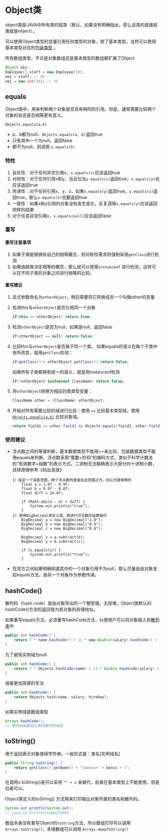 # Object类

object类是JAVA中所有类的超类（默认，如果没有明确指出，那么该类的直接超类就是object）。

可以使用Object类型的变量引用任何类型的对象，除了基本类型，当然可以使用基本类型对应的[包装类型]() 。

所有数组类型，不论是对象数组还是基本类型的数组都扩展了Object

```java
Object obj;
Employee[] staff = new Employee[10];
obj = staff; // OK
obj = new int[10]; // OK
```

## equals

Object类中，用来判断两个对象是否具有相同的引用。但是，通常需要比较两个对象的状态是否相等更有意义。

`Objects.equals(a,b)` 

- a，b都为null，`Objects.equals(a, b)`返回true
- 只有其中一个为null，返回false
- 都不为null，则调用 `a.equals(b)` 

### 特性

1. 自反性：对于任何非空引用x，`x.equals(x)`应该返回true
2. 对称性：对于任何引用x和y，当且仅当`y.equals(x)`返回true，`x.equals(y)`也应该返回true
3. 传递性：对于任何引用x、y、z，如果`x.equals(y)`返回true，`y.equals(z)`返回true，那么`x.equals(z)`也要返回true
4. 一致性：如果x和y引用的对象没有发生变化，反复调用`x.equals(y)`应该返回同样的结果
5. 对于任意非空引用x，`x.equals(null)`应该返回false

### 重写

#### 重写注意事项

1. 如果子类能够拥有自己的相等概念，则对称性需求将强制采用`getClass`进行检测
2. 如果由超类决定相等的概念，那么就可以使用`instanceof` 进行检测，这样可以在不同子类的对象之间进行相等的比较。

#### 重写建议

1. 显式参数命名为`otherObject`，稍后需要将它转换成另一个叫做other的变量

2. 检测this与`otherObject`是否引用同一个对象

   ```java
   if(this == otherObject) return true;
   ```

3. 检测`otherObject`是否为null，如果是null，返回false

   ```java
   if(otherObject == null) return false;
   ```

4. 比较this与`otherObject`是否属于同一个类。
   如果equals的语义在每个子类中有所改变，就用`getClass`检测：

   ```java
   if(getClass()!= otherObject.getClass()) return false;
   ```

   如果所有子类都拥有统一的语义，就是用instanceof检测

   ```java
   if(!otherObject instanceof ClassName) return false;
   ```

5. 将`otherObject`转换为相应的类类型变量：

   ```java
   ClassName other = (ClassName) otherObject;
   ```

6. 开始对所有需要比较的域进行比较：使用 `==` 比较基本类型域，使用 [`Objects.equals(a,b)`](#`Objects.equals(a,b)` ) 比较对象域。

   ```java
   return field1 == other.field1 && Objects.equals(field2, other.field2);
   ```

### 使用建议

- 浮点数之间的等值判断，基本数据类型不能用==来比较，包装数据类型不能用equals来判断。浮点数采用“尾数+阶码”的编码方式，类似于科学计数法的“有效数字+指数”的表示方式。二进制无法精确表示大部分的十进制小数，具体原理参考《码出高效》

  ```
  1）指定一个误差范围，两个浮点数的差值在此范围之内，则认为是相等的
      float a = 1.0f - 0.9f;
      float b = 0.9f - 0.8f;
      float diff = 1e-6f;
  
      if (Math.abs(a - b) < diff) {
          System.out.println("true");
      }
  2) 使用BigDecimal来定义值，再进行浮点数的运算操作
      BigDecimal a = new BigDecimal("1.0");
      BigDecimal b = new BigDecimal("0.9");
      BigDecimal c = new BigDecimal("0.8");
  
      BigDecimal x = a.subtract(b);
      BigDecimal y = b.subtract(c);
  
      if (x.equals(y)) {
          System.out.println("true");
      }
  ```

- 在双方之间如果明确知道其中的一个对象引用不为null，那么尽量由该对象发起equals方法，由另一个对象作为参数传递。

## hashCode()

散列码（hash code）是由对象导出的一个整型值。无规律。Object类默认的hashCode()方法的返回值为其对象的存储地址。

如果重写equals方法，必须重写hashCode方法，以便用户可以将对象插入到[散列表]()中

```java
public int hashCode() {
	return 7 * name.hashCode() + 11 * new Double(salary).hashCode() + 13 * hireDay.hashCode();
}
```

为了避免实例域为null

```java
public int hashCode() {
	return 7 * Objects.hashCode(name) + 11 * Double.hashCode(salary) + 13 * Objects.hashCode(hireDay);
}
```

或者更加简便的写法

```java
public int hashCode() {
	return Objects.hash(name, salary, hireDay);
}
```

如果实例域是数组类型

```java
Arrays.hashCode();
// 散列码由数组元素的散列码组成
```



## toString()

用于返回表示对象值得字符串。一般形式是：类名[实例域名]

```java
public String toString() {
	return getClass().getName() + "[bonus=" + bonus + ]";
}
```

在调用x.toString()是可以采用 `"" + x` 来替代，前者在基本类型上不能使用，但是后者可以。

Object类定义的toString() 方法用来打印输出对象所属的类名和散列码。

```java
System.out.println(System.out);
// java.io.PrintStream@2f6684
```

数组本身没有重写Object的`toString`方法，所以数组打印可以调用`Arrays.toString()`，多维数组可以调用 `Arrays.deepToString()`
